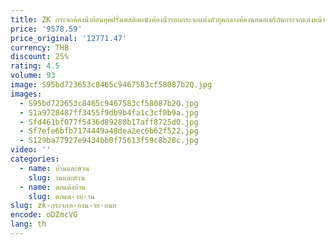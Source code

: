 ```yaml
---
title: ZK กระจกห้องน้ําย้อนยุคฝรั่งเศสติดผนังห้องน้ํารอบกระจกแต่งตัวยุคกลางห้องนอนอเมริกันกระจกแต่งหน้าติดผนัง
price: '9578.59'
price_original: '12771.47'
currency: THB
discount: 25%
rating: 4.5
volume: 93
image: S95bd723653c8465c9467583cf58087b2Q.jpg
images:
  - S95bd723653c8465c9467583cf58087b2Q.jpg
  - S1a9728487ff3455f9db9b4fa1c3cf0b9a.jpg
  - Sfd461bf077f5436d89280b17aff8725d0.jpg
  - Sf7efe6bfb7174449a48dea2ec6b62f522.jpg
  - S129ba77927e9434bb0f75613f59c8b28c.jpg
video: ''
categories:
  - name: บ้านและสวน
    slug: านและสวน
  - name: ตกแต่งบ้าน
    slug: ตกแต-งบ-าน
slug: zk-กระจกห-องน-าย-อนย
encode: oDZmcVG
lang: th
---
```

  